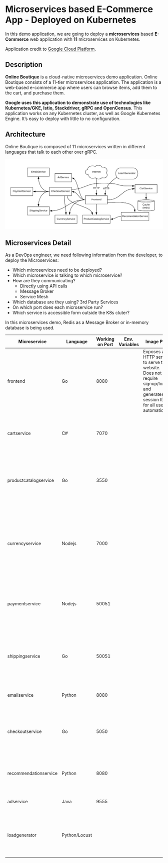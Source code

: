 # Microservices based E-Commerce App - Deployed on Kubernetes

In this demo application, we are going to deploy a **microservices** based **E-Commerce** web application with **11** microservices on Kubernetes.

Application credit to [Google Cloud Platform](https://github.com/GoogleCloudPlatform/microservices-demo).

## Description 
**Online Boutique** is a cloud-native microservices demo application. Online Boutique consists of a 11-tier microservices application. The application is a web-based e-commerce app where users can browse items, add them to the cart, and purchase them.

**Google uses this application to demonstrate use of technologies like Kubernetes/GKE, Istio, Stackdriver, gRPC and OpenCensus**. This application works on any Kubernetes cluster, as well as Google Kubernetes Engine. It’s easy to deploy with little to no configuration.

## Architecture
Online Boutique is composed of 11 microservices written in different languages that talk to each other over gRPC.

![App Architecture](images/architecture-diagram.png)

## Microservices Detail
As a DevOps engineer, we need following information from the developer, to deploy the Microservices:
- Which microservices need to be deployed?
- Which microservice is talking to which microservice? 
- How are they communicating? 
  - Directly using API calls
  - Message Broker
  - Service Mesh 
- Which database are they using? 3rd Party Services
- On which port does each microservice run? 
- Which service is accessible form outside the K8s cluter?

In this microservices demo, Redis as a Message Broker or in-memory database is being used. 

|Microservice |Language|Working on Port | Env. Variables | Image Path | Description                    |
|----------|----------|-----------|-------------|-------------|--------------------| 
| frontend     | Go | 8080 |     | Exposes an HTTP server to serve the website. Does not require signup/login and generates session IDs for all users automatically.|
| cartservice  | C# | 7070 |     |     | Stores the items in the user's shopping cart in Redis and retrieves it. |
| productcatalogservice  | Go | 3550 |     |     | Provides the list of products from a JSON file and ability to search products and get individual products. |
| currencyservice  | Nodejs | 7000 |     |     | Converts one money amount to another currency. Uses real values fetched from European Central Bank. It's the highest QPS service. |
| paymentservice  | Nodejs | 50051 |     |     | Charges the given credit card info (mock) with the given amount and returns a transaction ID. |
| shippingservice  | Go | 50051 |     |     | Gives shipping cost estimates based on the shopping cart. Ships items to the given address (mock). |
| emailservice  | Python | 8080 |     |     | Sends users an order confirmation email (mock). |
| checkoutservice  | Go | 5050 |     |     | Retrieves user cart, prepares order and orchestrates the payment, shipping and the email notification. |
| recommendationservice  | Python | 8080 |     |     | Recommends other products based on what's given in the cart. |
| adservice  | Java | 9555 |     |     | Provides text ads based on given context words. |
| loadgenerator  | Python/Locust |  |     |     | Continuously sends requests imitating realistic user shopping flows to the frontend. |

